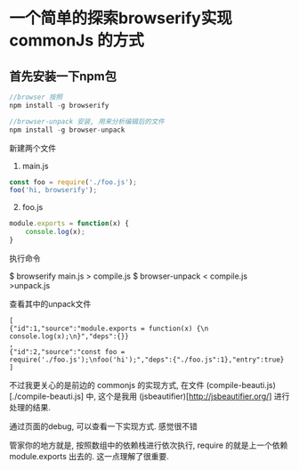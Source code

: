 # 一个简单的探索browserify实现 commonJs 的方式

## 首先安装一下npm包

```javascript
//browser 按照
npm install -g browserify

//browser-unpack 安装, 用来分析编辑后的文件
npm install -g browser-unpack
```

新建两个文件

1. main.js

```javascript
const foo = require('./foo.js');
foo('hi, browserify');
```

2. foo.js

```javascript
module.exports = function(x) {
    console.log(x);
}
```

执行命令

$ browserify main.js > compile.js
$ browser-unpack < compile.js >unpack.js

查看其中的unpack文件

```javascipt
[
{"id":1,"source":"module.exports = function(x) {\n    console.log(x);\n}","deps":{}}
,
{"id":2,"source":"const foo = require('./foo.js');\nfoo('hi');","deps":{"./foo.js":1},"entry":true}
]
```

不过我更关心的是前边的 commonjs 的实现方式, 在文件 (compile-beauti.js)[./compile-beauti.js] 中, 这个是我用
(jsbeautifier)[http://jsbeautifier.org/] 进行处理的结果.

通过页面的debug, 可以查看一下实现方式. 感觉很不错

管家你的地方就是, 按照数组中的依赖栈进行依次执行, require 的就是上一个依赖 module.exports 出去的. 这一点理解了很重要.


